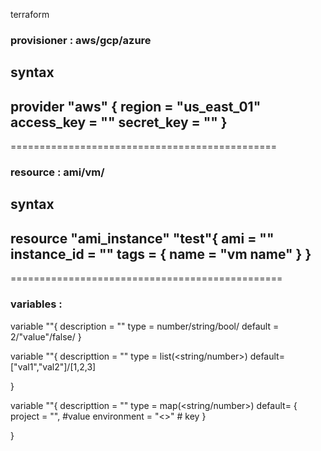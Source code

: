 terraform 

###  provisioner : aws/gcp/azure ###

syntax 
---
provider "aws" {
    region = "us_east_01"
    access_key = ""
    secret_key = ""
}
---



==============================================
###   resource   :  ami/vm/   ###

syntax
---
resource "ami_instance" "test"{
    ami = ""
    instance_id = ""
    tags = {
        name = "vm name"
    }
}
---




===============================================
###   variables :   ###

variable "<name>"{
    description = ""
    type = number/string/bool/
    default = 2/"value"/false/
    }

variable "<name>"{
    descripttion = ""
    type = list(<string/number>)
    default= ["val1","val2"]/[1,2,3]

}

variable "<name>"{
    descripttion = ""
    type = map(<string/number>)
    default= {
        project = "<project name>",   #value
        environment = "<>"            # key
    }

}
